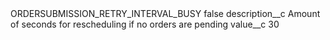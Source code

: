 <?xml version="1.0" encoding="UTF-8"?>
<CustomMetadata xmlns="http://soap.sforce.com/2006/04/metadata" xmlns:xsi="http://www.w3.org/2001/XMLSchema-instance" xmlns:xsd="http://www.w3.org/2001/XMLSchema">
    <label>ORDERSUBMISSION_RETRY_INTERVAL_BUSY</label>
    <protected>false</protected>
    <values>
        <field>description__c</field>
        <value xsi:type="xsd:string">Amount of seconds for rescheduling if no orders are pending</value>
    </values>
    <values>
        <field>value__c</field>
        <value xsi:type="xsd:string">30</value>
    </values>
</CustomMetadata>
